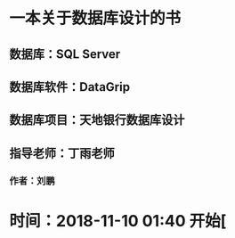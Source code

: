 # 一本关于数据库设计的书

## 数据库：SQL Server
## 数据库软件：DataGrip

## 数据库项目：天地银行数据库设计

## 指导老师：丁雨老师

### 作者：刘鹏
# 时间：2018-11-10 01:40 开始[
